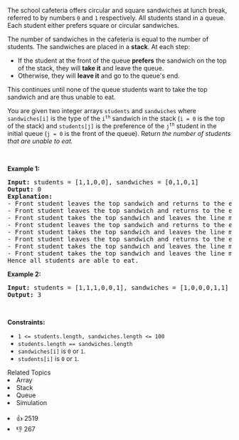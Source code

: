 <p>The school cafeteria offers circular and square sandwiches at lunch break, referred to by numbers <code>0</code> and <code>1</code> respectively. All students stand in a queue. Each student either prefers square or circular sandwiches.</p>

<p>The number of sandwiches in the cafeteria is equal to the number of students. The sandwiches are placed in a <strong>stack</strong>. At each step:</p>

<ul> 
 <li>If the student at the front of the queue <strong>prefers</strong> the sandwich on the top of the stack, they will <strong>take it</strong> and leave the queue.</li> 
 <li>Otherwise, they will <strong>leave it</strong> and go to the queue's end.</li> 
</ul>

<p>This continues until none of the queue students want to take the top sandwich and are thus unable to eat.</p>

<p>You are given two integer arrays <code>students</code> and <code>sandwiches</code> where <code>sandwiches[i]</code> is the type of the <code>i<sup>​​​​​​th</sup></code> sandwich in the stack (<code>i = 0</code> is the top of the stack) and <code>students[j]</code> is the preference of the <code>j<sup>​​​​​​th</sup></code> student in the initial queue (<code>j = 0</code> is the front of the queue). Return <em>the number of students that are unable to eat.</em></p>

<p>&nbsp;</p> 
<p><strong class="example">Example 1:</strong></p>

<pre>
<strong>Input:</strong> students = [1,1,0,0], sandwiches = [0,1,0,1]
<strong>Output:</strong> 0<strong> 
Explanation:</strong>
- Front student leaves the top sandwich and returns to the end of the line making students = [1,0,0,1].
- Front student leaves the top sandwich and returns to the end of the line making students = [0,0,1,1].
- Front student takes the top sandwich and leaves the line making students = [0,1,1] and sandwiches = [1,0,1].
- Front student leaves the top sandwich and returns to the end of the line making students = [1,1,0].
- Front student takes the top sandwich and leaves the line making students = [1,0] and sandwiches = [0,1].
- Front student leaves the top sandwich and returns to the end of the line making students = [0,1].
- Front student takes the top sandwich and leaves the line making students = [1] and sandwiches = [1].
- Front student takes the top sandwich and leaves the line making students = [] and sandwiches = [].
Hence all students are able to eat.
</pre>

<p><strong class="example">Example 2:</strong></p>

<pre>
<strong>Input:</strong> students = [1,1,1,0,0,1], sandwiches = [1,0,0,0,1,1]
<strong>Output:</strong> 3
</pre>

<p>&nbsp;</p> 
<p><strong>Constraints:</strong></p>

<ul> 
 <li><code>1 &lt;= students.length, sandwiches.length &lt;= 100</code></li> 
 <li><code>students.length == sandwiches.length</code></li> 
 <li><code>sandwiches[i]</code> is <code>0</code> or <code>1</code>.</li> 
 <li><code>students[i]</code> is <code>0</code> or <code>1</code>.</li> 
</ul>

<div><div>Related Topics</div><div><li>Array</li><li>Stack</li><li>Queue</li><li>Simulation</li></div></div><br><div><li>👍 2519</li><li>👎 267</li></div>